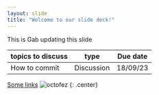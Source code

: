 ```yaml
---
layout: slide
title: "Welcome to our slide deck!"
---
```


This is Gab updating this slide

| topics to discuss | type | Due date |
| ----------------- | ---- | --------- |
| How to commit | Discussion | 18/09/23 |

[Some links](https://github.com)
![octofez](https://octodex.github.com/images/octofez.png)
{: .center}
